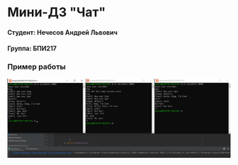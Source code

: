 # Мини-ДЗ "Чат"

#### Студент: Нечесов Андрей Львович
#### Группа: БПИ217

### Пример работы
<p align="center">
<img src="./pictures/example.png">
</p>